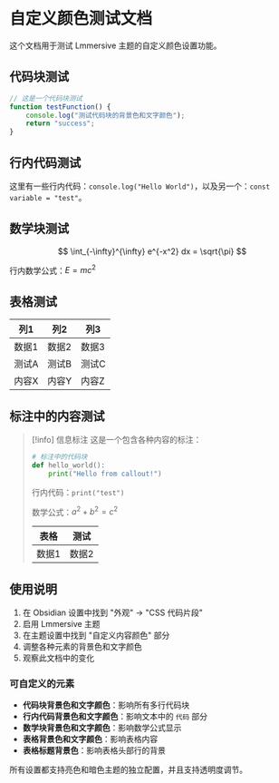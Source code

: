 # 自定义颜色测试文档

这个文档用于测试 Lmmersive 主题的自定义颜色设置功能。

## 代码块测试

```javascript
// 这是一个代码块测试
function testFunction() {
    console.log("测试代码块的背景色和文字颜色");
    return "success";
}
```

## 行内代码测试

这里有一些行内代码：`console.log("Hello World")`，以及另一个：`const variable = "test"`。

## 数学块测试

$$
\int_{-\infty}^{\infty} e^{-x^2} dx = \sqrt{\pi}
$$

行内数学公式：$E = mc^2$

## 表格测试

| 列1 | 列2 | 列3 |
|-----|-----|-----|
| 数据1 | 数据2 | 数据3 |
| 测试A | 测试B | 测试C |
| 内容X | 内容Y | 内容Z |

## 标注中的内容测试

> [!info] 信息标注
> 这是一个包含各种内容的标注：
> 
> ```python
> # 标注中的代码块
> def hello_world():
>     print("Hello from callout!")
> ```
> 
> 行内代码：`print("test")`
> 
> 数学公式：$a^2 + b^2 = c^2$
> 
> | 表格 | 测试 |
> |------|------|
> | 数据1 | 数据2 |

## 使用说明

1. 在 Obsidian 设置中找到 "外观" -> "CSS 代码片段"
2. 启用 Lmmersive 主题
3. 在主题设置中找到 "自定义内容颜色" 部分
4. 调整各种元素的背景色和文字颜色
5. 观察此文档中的变化

### 可自定义的元素

- **代码块背景色和文字颜色**：影响所有多行代码块
- **行内代码背景色和文字颜色**：影响文本中的 `代码` 部分
- **数学块背景色和文字颜色**：影响数学公式显示
- **表格背景色和文字颜色**：影响表格内容
- **表格标题背景色**：影响表格头部行的背景

所有设置都支持亮色和暗色主题的独立配置，并且支持透明度调节。